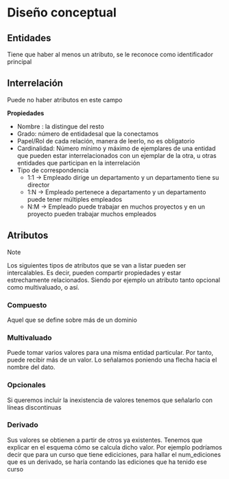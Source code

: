 # Diseño conceptual
## Entidades
Tiene que haber al menos un atributo, se le reconoce como identificador principal
## Interrelación
Puede no haber atributos en este campo

**Propiedades**
- Nombre : la distingue del resto
- Grado: número de entidadesal que la conectamos
- Papel/Rol de cada relación, manera de leerlo, no es obligatorio
- Cardinalidad: Número mínimo y máximo de ejemplares de una entidad que pueden estar interrelacionados con un ejemplar de la otra, u otras entidades que participan en la interrelación
- Tipo de correspondencia
	- 1:1 -> Empleado dirige un departamento y un departamento tiene su director
	- 1:N -> Empleado pertenece a departamento y un departamento puede tener múltiples empleados
	- N:M -> Empleado puede trabajar en muchos proyectos y en un proyecto pueden trabajar muchos empleados
## Atributos 

>[!NOTE]
>Los siguientes tipos de atributos que se van a listar pueden ser intercalables. Es decir, pueden compartir propiedades y estar estrechamente relacionados. Siendo por ejemplo un atributo tanto opcional como multivaluado, o así.
### Compuesto
Aquel que se define sobre más de un dominio
### Multivaluado
Puede tomar varios valores para una misma entidad particular. Por tanto, puede recibir más de un valor. Lo señalamos poniendo una flecha hacia el nombre del dato.
### Opcionales
Si queremos incluir la inexistencia de valores tenemos que señalarlo con líneas discontinuas
### Derivado
Sus valores se obtienen a partir de otros ya existentes. Tenemos que explicar en el esquema cómo se calcula dicho valor. Por ejemplo podríamos decir que para un curso que tiene ediciciones, para hallar el num_ediciones que es un derivado, se haría contando las ediciones que ha tenido ese curso